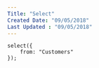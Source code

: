 ```yaml
---
Title: "Select"
Created Date: "09/05/2018"
Last Updated : "09/05/2018"
---
```


```
select({
    from: "Customers"
});

```